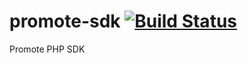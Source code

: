# promote-sdk [![Build Status](https://travis-ci.org/snagshout/promote-sdk.svg?branch=master)](https://travis-ci.org/snagshout/promote-sdk)
Promote PHP SDK
